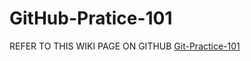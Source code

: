 
# GitHub-Pratice-101

REFER TO THIS WIKI PAGE ON GITHUB
[Git-Practice-101](https://github.com/amit05sept/git-practice-101/wiki)

